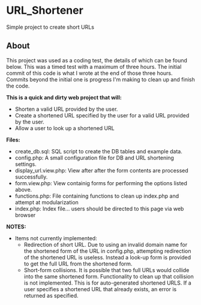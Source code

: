 # URL_Shortener
Simple project to create short URLs

## About
This project was used as a coding test, the details of which can be found below.  This was a timed test with a maximum of three hours.  The initial commit of this code is what I wrote at the end of those three hours.  Commits beyond the initial one is progress I'm making to clean up and finish the code.

**This is a quick and dirty web project that will:**
  * Shorten a valid URL provided by the user.
  * Create a shortened URL specified by the user for a valid URL provided by the user.
  * Allow a user to look up a shortened URL

**Files:**
  * create_db.sql: SQL script to create the DB tables and example data.
  * config.php: A small configuration file for DB and URL shortening settings.  
  * display_url.view.php: View after after the form contents are processed successfully.
  * form.view.php: View containig forms for performing the options listed above.
  * functions.php: File containing functions to clean up index.php and attempt at modularization
  * index.php: Index file... users should be directed to this page via web browser

**NOTES:**
  * Items not currently implemented:
  	 * Redirection of short URL.  Due to using an invalid domain name for the shortened
  	 	form of the URL in config.php, attempting redirection of the shortened URL is 
  	 	useless.  Instead a look-up form is provided to get the full URL from the
  	 	shortened form.
  	 * Short-form collisions.  It is possible that two full URLs would collide into the
  	 	same shortened form. Functionality to clean up that collision is not implemented.
  	 	This is for auto-generated shortened URLS.  If a user specifies a shortened URL that
  	 	already exists, an error is returned as specified.
